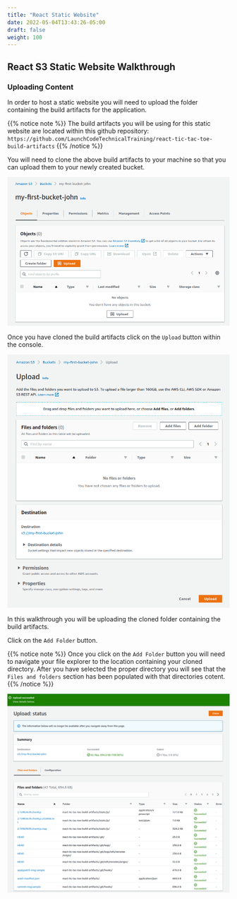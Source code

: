 ```yaml
---
title: "React Static Website"
date: 2022-05-04T13:43:26-05:00
draft: false
weight: 100
---
```


## React S3 Static Website Walkthrough

### Uploading Content

In order to host a static website you will need to upload the folder containing the build artifacts for the application.

{{% notice note %}}
The build artifacts you will be using for this static website are located within this github repository: `https://github.com/LaunchCodeTechnicalTraining/react-tic-tac-toe-build-artifacts`
{{% /notice %}}

You will need to clone the above build artifacts to your machine so that you can upload them to your newly created bucket.

![My First Bucket View](pictures/first-bucket-view.png?classes=border)

Once you have cloned the build artifacts click on the `Upload` button within the console.

![Upload Content View](pictures/upload-view.png?classes=border)

In this walkthrough you will be uploading the cloned folder containing the build artifacts.

Click on the `Add Folder` button.

{{% notice note %}}
Once you click on the `Add Folder` button you will need to navigate your file explorer to the location containing your cloned directory. After you have selected the proper directory you will see that the `Files and folders` section has been populated with that directories cotent.
{{% /notice %}}

![Uploaded React Build Artifacts](pictures/upload-react-artifacts.png?classes=border)
